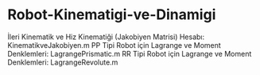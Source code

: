 # Robot-Kinematigi-ve-Dinamigi

İleri Kinematik ve Hiz Kinematiği (Jakobiyen Matrisi) Hesabı: KinematikveJakobiyen.m
PP Tipi Robot için Lagrange ve Moment Denklemleri: LagrangePrismatic.m
RR Tipi Robot için Lagrange ve Moment Denklemleri: LagrangeRevolute.m

